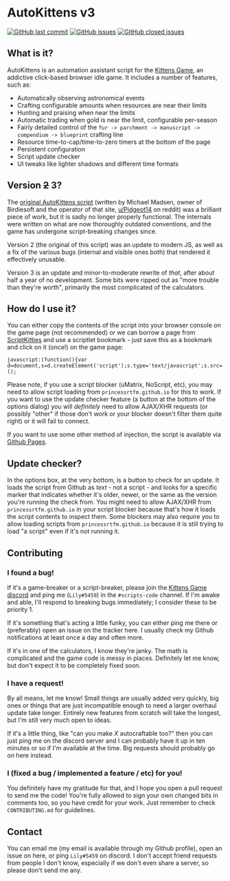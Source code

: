 # AutoKittens v3

[![GitHub last commit](https://img.shields.io/github/last-commit/PrincessRTFM/AutoKittens?logo=github)](https://github.com/PrincessRTFM/AutoKittens/commits/master)
[![GitHub issues](https://img.shields.io/github/issues-raw/PrincessRTFM/AutoKittens?logo=github)](https://github.com/PrincessRTFM/AutoKittens/issues?q=is%3Aissue+is%3Aopen+sort%3Aupdated-desc)
[![GitHub closed issues](https://img.shields.io/github/issues-closed-raw/PrincessRTFM/AutoKittens?logo=github)](https://github.com/PrincessRTFM/AutoKittens/issues?q=is%3Aissue+is%3Aclosed+sort%3Aupdated-desc)

## What is it?
AutoKittens is an automation assistant script for the [Kittens Game](http://bloodrizer.ru/games/kittens/#), an addictive click-based browser idle game. It includes a number of features, such as:

- Automatically observing astronomical events
- Crafting configurable amounts when resources are near their limits
- Hunting and praising when near the limits
- Automatic trading when gold is near the limit, configurable per-season
- Fairly detailed control of the `fur -> parchment -> manuscript -> compendium -> blueprint` crafting line
- Resource time-to-cap/time-to-zero timers at the bottom of the page
- Persistent configuration
- Script update checker
- UI tweaks like lighter shadows and different time formats

## Version ~~2~~ 3?
The [original AutoKittens script](http://birdiesoft.dk/autokittens.php) (written by Michael Madsen, owner of Birdiesoft and the operator of that site, [u/Pidgeot14](https://reddit.com/u/Pidgeot14) on reddit) was a brilliant piece of work, but it is sadly no longer properly functional. The internals were written on what are now thoroughly outdated conventions, and the game has undergone script-breaking changes since.

Version 2 (the original of this script) was an update to modern JS, as well as a fix of the various bugs (internal and visible ones both) that rendered it effectively unusable.

Version 3 is an update and minor-to-moderate rewrite of _that_, after about half a year of no development. Some bits were ripped out as "more trouble than they're worth", primarily the most complicated of the calculators.

## How do I use it?
You can either copy the contents of the script into your browser console on the game page (not recommended) or we can borrow a page from [ScriptKitties](https://github.com/MaPaul1977/KittensGame) and use a scriptlet bookmark - just save this as a bookmark and click on it (once!) on the game page:

	javascript:(function(){var d=document,s=d.createElement('script');s.type='text/javascript';s.src='https://princessrtfm.github.io/AutoKittens/AutoKittens.js';d.body.appendChild(s);})();

Please note, if you use a script blocker (uMatrix, NoScript, etc), you may need to allow script loading from `princessrtfm.github.io` for this to work. If you want to use the update checker feature (a button at the bottom of the options dialog) you will _definitely_ need to allow AJAX/XHR requests (or possibly "other" if those don't work or your blocker doesn't filter them quite right) or it will fail to connect.

If you want to use some other method of injection, the script is available via [Github Pages](https://princessrtfm.github.io/AutoKittens/AutoKittens.js).

## Update checker?
In the options box, at the very bottom, is a button to check for an update. It loads the script from Github as _text_ - not a script - and looks for a specific marker that indicates whether it's older, newer, or the same as the version you're running the check from. You might need to allow AJAX/XHR from `princessrtfm.github.io` in your script blocker because that's how it loads the script contents to inspect them. Some blockers may also require you to allow loading scripts from `princessrtfm.github.io` because it is still trying to load "a script" even if it's not running it.

## Contributing

### I found a bug!

If it's a game-breaker or a script-breaker, please join the [Kittens Game discord](https://discord.gg/2arBf9K) and ping me (`Lily#5459`) in the `#scripts-code` channel. If I'm awake and able, I'll respond to breaking bugs immediately; I consider these to be priority 1.

If it's something that's acting a little funky, you can either ping me there or (preferably) open an issue on the tracker here. I usually check my Github notifications at least once a day and often more.

If it's in one of the calculators, I know they're janky. The math is complicated and the game code is messy in places. Definitely let me know, but don't expect it to be completely fixed soon.

### I have a request!

By all means, let me know! Small things are usually added very quickly, big ones or things that are just incompatible enough to need a larger overhaul update take longer. Entirely new features from scratch will take the longest, but I'm still very much open to ideas.

If it's a little thing, like "can you make _X_ autocraftable too?" then you can just ping me on the discord server and I can probably have it up in ten minutes or so if I'm available at the time. Big requests should probably go on here instead.

### I (fixed a bug / implemented a feature / etc) for you!

You definitely have my gratitude for that, and I hope you open a pull request to send me the code! You're fully allowed to sign your own changed bits in comments too, so you have credit for your work. Just remember to check `CONTRIBUTING.md` for guidelines.

## Contact

You can email me (my email is available through my Github profile), open an issue on here, or ping `Lily#5459` on discord. I don't accept friend requests from people I don't know, especially if we don't even share a server, so please don't send me any.
